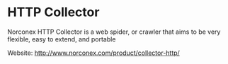 HTTP Collector
==============

Norconex HTTP Collector is a web spider, or crawler that aims to be very flexible, easy to extend, and portable

Website: http://www.norconex.com/product/collector-http/
